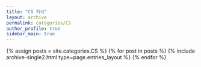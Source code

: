 ```yaml
---
title: "CS 지식"
layout: archive
permalink: categories/CS
author_profile: true
sidebar_main: true
---
```



{% assign posts = site.categories.CS %}
{% for post in posts %} {% include archive-single2.html type=page.entries_layout %} {% endfor %}